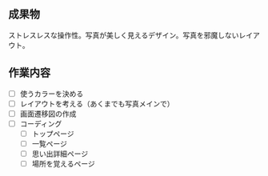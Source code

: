 ## 成果物
ストレスレスな操作性。写真が美しく見えるデザイン。写真を邪魔しないレイアウト。
## 作業内容
- [ ] 使うカラーを決める
- [ ] レイアウトを考える（あくまでも写真メインで）
- [ ] 画面遷移図の作成
- [ ] コーディング
  - [ ] トップページ
  - [ ] 一覧ページ
  - [ ] 思い出詳細ページ
  - [ ] 場所を覚えるページ